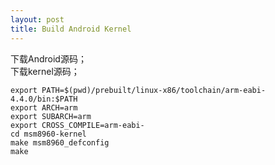 ```yaml
---
layout: post
title: Build Android Kernel
---
```


下载Android源码；   
下载kernel源码；

    export PATH=$(pwd)/prebuilt/linux-x86/toolchain/arm-eabi-4.4.0/bin:$PATH
    export ARCH=arm
    export SUBARCH=arm
    export CROSS_COMPILE=arm-eabi-
    cd msm8960-kernel
    make msm8960_defconfig
    make


